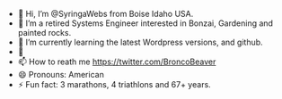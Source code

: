 - 👋 Hi, I’m @SyringaWebs from Boise Idaho USA.
- 👀 I’m a retired Systems Engineer interested in Bonzai, Gardening and painted rocks. 
- 🌱 I’m currently learning the latest Wordpress versions, and github.
- 💞️ 
- 📫 How to reath me https://twitter.com/BroncoBeaver
- 😄 Pronouns: American
- ⚡ Fun fact: 3 marathons, 4 triathlons and 67+ years.

<!---
SyringaWebs/SyringaWebs is a ✨ special ✨ repository because its `README.md` (this file) appears on your GitHub profile.
You can click the Preview link to take a look at your changes.
--->
